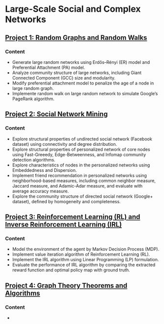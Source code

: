 # Large-Scale Social and Complex Networks

## [Project 1: Random Graphs and Random Walks](https://github.com/Qiong-Hu/Large-Scale_Social_and_Complex_Networks/tree/master/Project1)

### Content

- Generate large random networks using Erdős–Rényi (ER) model and Preferential Attachment (PA) model.
- Analyze community structure of large networks, including Giant Connected Component (GCC) size and modularity.
- Modify preferential attachment model to penalize the age of a node in large random graph.
- Implemente random walk on large random network to simulate Google’s PageRank algorithm.

## [Project 2: Social Network Mining](https://github.com/Qiong-Hu/Large-Scale_Social_and_Complex_Networks/tree/master/Project2)

### Content

- Explore structural properties of undirected social network (Facebook dataset) using connectivity and degree distribution.
- Explore structural properties of personalized network of core nodes using Fast-Greeedy, Edge-Betweenness, and Infomap community detection algorithms.
- Explore characteristics of nodes in the personalized networks using Embeddedness and Dispersion.
- Implement friend recommendation in personalized networks using neighborhood-based measures, including common neighbor measure, Jaccard measure, and Adamic-Adar measure, and evaluate with average accuracy measure.
- Explore the community structure of directed social network (Google+ dataset), defined by homogeneity and completeness.

## [Project 3: Reinforcement Learning (RL) and Inverse Reinforcement Learning (IRL)](https://github.com/Qiong-Hu/Large-Scale_Social_and_Complex_Networks/tree/master/Project3)

### Content

- Model the environment of the agent by Markov Decision Process (MDP).
- Implement value iteration algorithm of Reinforcement Learning (RL).
- Implement the IRL algorithm using Linear Programming (LP) formulation.
- Evaluate the performance of IRL algorithm by comparing the extracted reward function and optimal policy map with ground truth.

## [Project 4: Graph Theory Theorems and Algorithms](https://github.com/Qiong-Hu/Large-Scale_Social_and_Complex_Networks/tree/master/Project4)

### Content

- 